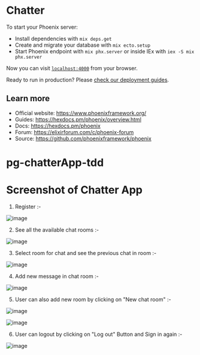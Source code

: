 # Chatter

To start your Phoenix server:

  * Install dependencies with `mix deps.get`
  * Create and migrate your database with `mix ecto.setup`
  * Start Phoenix endpoint with `mix phx.server` or inside IEx with `iex -S mix phx.server`

Now you can visit [`localhost:4000`](http://localhost:4000) from your browser.

Ready to run in production? Please [check our deployment guides](https://hexdocs.pm/phoenix/deployment.html).

## Learn more

  * Official website: https://www.phoenixframework.org/
  * Guides: https://hexdocs.pm/phoenix/overview.html
  * Docs: https://hexdocs.pm/phoenix
  * Forum: https://elixirforum.com/c/phoenix-forum
  * Source: https://github.com/phoenixframework/phoenix
# pg-chatterApp-tdd

# Screenshot of Chatter App

1. Register :-

![image](https://user-images.githubusercontent.com/101192670/157592561-1b9a7b3e-8b93-40d1-84bf-e56e6a3221ab.png)

2. See all the available chat rooms :-

![image](https://user-images.githubusercontent.com/101192670/157592811-7e9c7c2a-e8f4-425a-90d8-08a42d62a9b3.png)

3. Select room for chat and see the previous chat in room :-

![image](https://user-images.githubusercontent.com/101192670/157594209-eb83ce69-3a84-4761-918b-0e0bdc8b5e77.png)

4. Add new message in chat room :- 

![image](https://user-images.githubusercontent.com/101192670/157594409-e07860a4-9172-420b-b85f-04f2f81b22fb.png)

5. User can also add new room by clicking on "New chat room" :- 

![image](https://user-images.githubusercontent.com/101192670/157594747-0f419794-86b8-4e78-88e0-60cf8457517e.png)

![image](https://user-images.githubusercontent.com/101192670/157594882-1c50293a-1211-41d1-a8e5-b6837ddef6bd.png)

6. User can logout by clicking on "Log out" Button and Sign in again :- 

![image](https://user-images.githubusercontent.com/101192670/157595211-5d5bd010-2b60-4afd-8b43-f2c435bc25d0.png)









